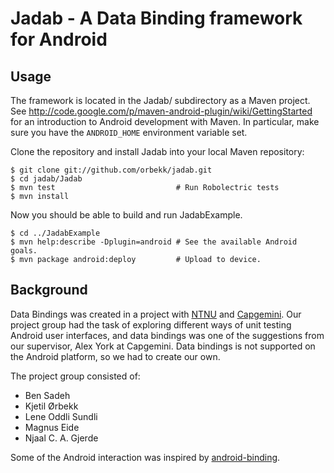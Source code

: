 Jadab - A Data Binding framework for Android
============================================

Usage
-----

The framework is located in the Jadab/ subdirectory as a Maven project. See
http://code.google.com/p/maven-android-plugin/wiki/GettingStarted for an
introduction to Android development with Maven. In particular, make sure you
have the `ANDROID_HOME` environment variable set.

Clone the repository and install Jadab into your local Maven repository:

    $ git clone git://github.com/orbekk/jadab.git
    $ cd jadab/Jadab
    $ mvn test                           # Run Robolectric tests
    $ mvn install

Now you should be able to build and run JadabExample.

    $ cd ../JadabExample
    $ mvn help:describe -Dplugin=android # See the available Android goals.
    $ mvn package android:deploy         # Upload to device.


Background
----------

Data Bindings was created in a project with [NTNU][1] and [Capgemini][2].  Our
project group had the task of exploring different ways of unit testing Android
user interfaces, and data bindings was one of the suggestions from our
supervisor, Alex York at Capgemini. Data bindings is not supported on the
Android platform, so we had to create our own.

The project group consisted of:

* Ben Sadeh
* Kjetil Ørbekk
* Lene Oddli Sundli
* Magnus Eide
* Njaal C. A. Gjerde

Some of the Android interaction was inspired by [android-binding][3].


[1]: http://ntnu.no
[2]: http://www.capgemini.com
[3]: http://code.google.com/p/android-binding/
[4]: http://pivotal.github.com/robolectric/
